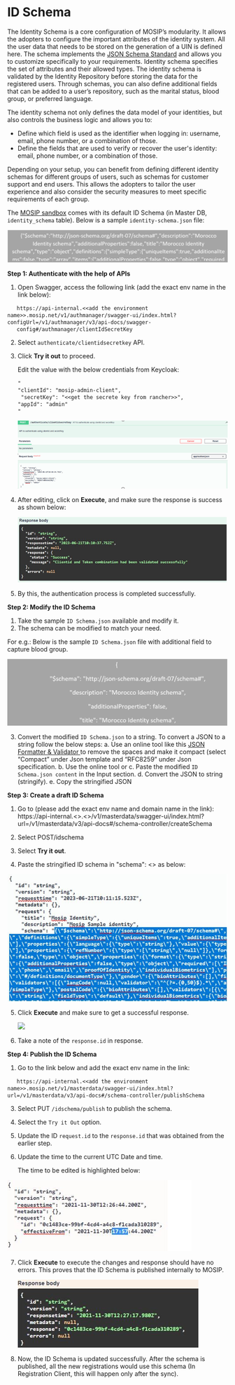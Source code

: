 # ID Schema 

The Identity Schema is a core configuration of MOSIP’s modularity. It allows the adopters to configure the important attributes of the identity system. All the user data that needs to be stored on the generation of a UIN is defined here. The schema implements the [JSON Schema Standard](http://json-schema.org/draft-07/schema#) and allows you to customize specifically to your requirements. Identity schema specifies the set of attributes and their allowed types. The identity schema is validated by the Identity Repository before storing the data for the registered users. Through schemas, you can also define additional fields that can be added to a user’s repository, such as the marital status, blood group, or preferred language.

The identity schema not only defines the data model of your identities, but also controls the business logic and allows you to:

* Define which field is used as the identifier when logging in: username, email, phone number, or a combination of those.
* Define the fields that are used to verify or recover the user's identity: email, phone number, or a combination of those.

Depending on your setup, you can benefit from defining different identity schemas for different groups of users, such as schemas for customer support and end users. This allows the adopters to tailor the user experience and also consider the security measures to meet specific requirements of each group.

The [MOSIP sandbox](https://docs.mosip.io/1.2.0/sandbox-details) comes with its default ID Schema (in Master DB, `identity_schema` table).  Below is a sample `identity-schema.json` file:

![](_images/id-schema1.png)

**Step 1: Authenticate with the help of APIs**

1.	Open Swagger, access the following link (add the exact env name in the link below):
   ```
      https://api-internal.<<add the environment name>>.mosip.net/v1/authmanager/swagger-ui/index.html?configUrl=/v1/authmanager/v3/api-docs/swagger-   
      config#/authmanager/clientIdSecretKey
   ```

2. Select `authenticate/clientidsecretkey` API.

3. Click **Try it out** to proceed.
   
   Edit the value with the below credentials from Keycloak:
   ```
   "
   "clientId": "mosip-admin-client",
    "secretKey": "<<get the secrete key from rancher>>",
   "appId": "admin"
   "
   ```

   ![](_images/id-schema3.png)

4. After editing, click on **Execute**, and make sure the response is success as shown below:

   ![](_images/id-schema4.JPG)

5. By this, the authentication process is completed successfully.

**Step 2: Modify the ID Schema**

1. Take the sample `ID Schema.json` available and modify it.
2.	The schema can be modified to match your need.
   
   For e.g.: Below is the sample `ID Schema.json` file with additional field to capture blood group.

   ![](_images/id-schema5.png)

3. Convert the modified `ID Schema.json` to a string. To convert a JSON to a string follow the below steps:
   a.	Use an online tool like this [JSON Formatter & Validator ](https://jsonformatter.curiousconcept.com/#) to remove the spaces and make it compact (select 
      “Compact” under Json template and “RFC8259” under Json specification.
   b.	Use the online tool [](https://onlinetexttools.com/json-stringify-text) or [](https://jsonformatter.org/json-stringify-online)
   c.	Paste the modified `ID Schema.json content` in the Input section.
   d.	Convert the JSON to string (stringify). 
   e.	Copy the stringified JSON


**Step 3: Create a draft ID Schema** 

1. Go to (please add the exact env name and domain name in the link):
https://api-internal.<<add the environment name>>.<<domain name>>/v1/masterdata/swagger-ui/index.html?url=/v1/masterdata/v3/api-docs#/schema-controller/createSchema

2.	Select POST/idschema

3. Select **Try it out**.
   
4.	Paste the stringified ID schema in "schema": <<paste the id schema here>> as below:

   ![](_images/id-schema6.jpg)

5. Click **Execute** and make sure to get a successful response.

   ![](_images/id-schema6.png)

6. Take a note of the `response.id` in response.


**Step 4: Publish the ID Schema** 

1. Go to the link below and add the exact env name in the link:
```
   https://api-internal.<<add the environment name>>.mosip.net/v1/masterdata/swagger-ui/index.html?url=/v1/masterdata/v3/api-docs#/schema-controller/publishSchema
```
3.	Select PUT `/idschema/publish` to publish the schema.

4.	Select the `Try it Out` option.
   
5.	Update the ID `request.id` to the `response.id` that was obtained from the earlier step.
   
6.	Update the time to the current UTC Date and time.

  	The time to be edited is highlighted below:

   ![](_images/id-schema7.JPG)

7. Click **Execute** to execute the changes and response should have no errors. This proves that the ID Schema is published internally to MOSIP.

   ![](_images/id-schema8.JPG)

8. Now, the ID Schema is updated successfully. After the schema is published, all the new registrations would use this schema (In Registration Client, this will happen only after the sync).

   
